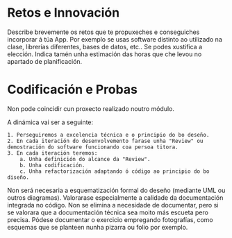 # Retos e Innovación

Describe brevemente os retos que te propuxeches e conseguiches incorporar á túa App. Por exemplo se usas software distinto ao utilizado na clase, librerías diferentes, bases de datos, etc..
Se podes xustifica a elección. Indica tamén unha estimación das horas que che levou no apartado de planificación.

# Codificación e Probas

Non pode coincidir cun proxecto realizado noutro módulo. 

A dinámica vai ser a seguinte:

    1. Perseguiremos a excelencia técnica e o principio do bo deseño.
    2. En cada iteración do desenvolvemento farase unha "Review" ou demostración do software funcionando coa persoa titora.
    3. En cada iteración teremos: 
        a. Unha definición do alcance da "Review".
        b. Unha codificación.
        c. Unha refactorización adaptando ó código ao principio do bo diseño.

Non será necesaria a esquematización formal do deseño (mediante UML ou outros diagramas). 
Valorarase especialmente a calidade da documentación integrada no código. 
Non se elimina a necesidade de documentar, pero si se valorara que a documentación técnica sea moito más escueta pero precisa. 
Pódese documentar o exercicio empregando fotografías, como esquemas que se planteen nunha pizarra ou folio por exemplo.
